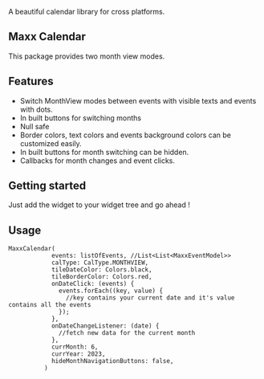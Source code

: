 A beautiful calendar library for cross platforms.

## Maxx Calendar
 This package provides two month view modes.

## Features
- Switch MonthView modes between events with visible texts and events with dots.
- In built buttons for switching months
- Null safe
- Border colors, text colors and events background colors can be customized easily.
- In built buttons for month switching can be hidden.
- Callbacks for month changes and event clicks.

## Getting started

Just add the widget to your widget tree and go ahead !


## Usage

```
MaxxCalendar(
            events: listOfEvents, //List<List<MaxxEventModel>>
            calType: CalType.MONTHVIEW,
            tileDateColor: Colors.black,
            tileBorderColor: Colors.red,
            onDateClick: (events) {
              events.forEach((key, value) {
                //key contains your current date and it's value contains all the events
              });
            },
            onDateChangeListener: (date) {
              //fetch new data for the current month
            },
            currMonth: 6,
            currYear: 2023,
            hideMonthNavigationButtons: false,
          )
```



